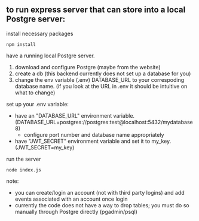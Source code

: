 ## to run express server that can store into a local Postgre server:

install necessary packages

```
npm install
```

have a running local Postgre server.
1. download and configure Postgre (maybe from the website)
2. create a db (this backend currently does not set up a database for you)
3. change the env variable (.env) DATABASE_URL to your correspoding database name. (if you look at the URL in .env it should be intuitive on what to change)

set up your .env variable:
- have an "DATABASE_URL" environment variable. (DATABASE_URL=postgres://postgres:test@localhost:5432/mydatabase8)
	- configure port number and database name appropriately
- have "JWT_SECRET" environment variable and set it to my_key. (JWT_SECRET=my_key)


run the server

```
node index.js
```

note: 

- you can create/login an account (not with third party logins) and add events associated with an account once login
- currently the code does not have a way to drop tables; you must do so manually through Postgre directly (pgadmin/psql)
 


